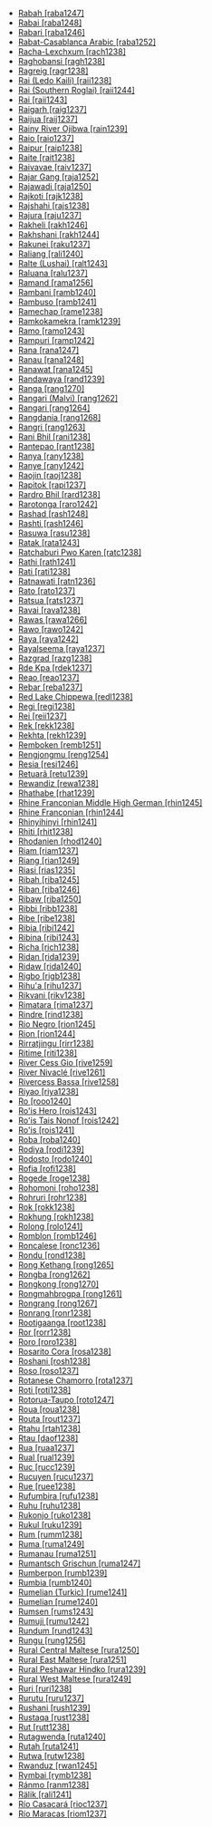 - [Rabah [raba1247]](tree/aust1305/bahn1264/nort3150/hres1236/hres1237/hree1244/raba1247/raba1247.ini)
- [Rabai [raba1248]](tree/atla1278/volt1241/benu1247/bant1294/sout3152/narr1281/east2731/nort3203/nort3209/coas1317/miji1240/miji1238/nort3232/giry1241/raba1248/raba1248.ini)
- [Rabari [raba1246]](tree/indo1319/indo1320/indo1321/indo1322/subc1234/guja1255/guja1256/west2830/kach1272/raba1246/raba1246.ini)
- [Rabat-Casablanca Arabic [raba1252]](tree/afro1255/semi1276/west2786/cent2236/arab1394/arab1395/nort3191/moro1295/moro1292/raba1252/raba1252.ini)
- [Racha-Lexchxum [rach1238]](tree/kart1248/geor1252/geor1253/nucl1302/rach1238/rach1238.ini)
- [Raghobansi [ragh1238]](tree/indo1319/indo1320/indo1321/indo1322/subc1234/west2812/bund1252/bund1253/ragh1238/ragh1238.ini)
- [Ragreig [ragr1238]](tree/nilo1247/west2493/luob1235/buru1301/ragr1238/ragr1238.ini)
- [Rai (Ledo Kaili) [raii1238]](tree/aust1307/nucl1752/mala1545/cele1242/kail1255/kail1253/nort2898/kail1254/ledo1238/raii1238/raii1238.ini)
- [Rai (Southern Roglai) [raii1244]](tree/aust1307/nucl1752/mala1545/mala1536/nort3170/cham1327/cham1330/high1280/chru1238/chru1240/sout3010/raii1244/raii1244.ini)
- [Rai [raii1243]](tree/aust1307/nucl1752/mala1545/mala1536/nort3170/cham1327/cham1330/high1280/chru1238/chru1240/chru1239/raii1243/raii1243.ini)
- [Raigarh [raig1237]](tree/drav1251/sout3133/sout3139/gond1265/sout3234/gene1245/muri1262/east2340/raig1237/raig1237.ini)
- [Raijua [raij1237]](tree/aust1307/nucl1752/mala1545/cent2237/cent2245/flor1240/sumb1242/hawu1234/sabu1255/raij1237/raij1237.ini)
- [Rainy River Ojibwa [rain1239]](tree/algi1248/algo1256/east2765/ojib1240/ojib1241/nucl1723/nort3181/nort2961/rain1239/rain1239.ini)
- [Raio [raio1237]](tree/aust1307/nucl1752/mala1545/cele1242/kail1255/kail1253/nort2898/kail1254/ledo1238/raio1237/raio1237.ini)
- [Raipur [raip1238]](tree/indo1319/indo1320/indo1321/indo1325/maha1307/mara1416/bera1268/varh1239/raip1238/raip1238.ini)
- [Raite [rait1238]](tree/afro1255/semi1276/west2786/cent2236/nort3165/aram1259/east2680/cent2217/turo1240/turo1239/rait1238/rait1238.ini)
- [Raivavae [raiv1237]](tree/aust1307/nucl1752/mala1545/cent2237/east2712/ocea1241/cent2060/east2445/poly1242/nucl1485/nort3246/solo1260/cent2298/east2449/cent2062/tahi1244/aust1304/raiv1237/raiv1237.ini)
- [Rajar Gang [raja1252]](tree/indo1319/indo1320/indo1321/indo1323/oriy1254/gaud1237/gaud1238/bish1244/raja1252/raja1252.ini)
- [Rajawadi [raja1250]](tree/indo1319/indo1320/indo1321/indo1322/subc1234/bhil1254/malv1243/raja1250/raja1250.ini)
- [Rajkoti [rajk1238]](tree/indo1319/indo1320/indo1321/indo1324/kohi1251/dirs1236/kala1373/rajk1238/rajk1238.ini)
- [Rajshahi [rajs1238]](tree/indo1319/indo1320/indo1321/indo1323/oriy1254/gaud1237/gaud1238/beng1280/rajs1238/rajs1238.ini)
- [Rajura [raju1237]](tree/drav1251/sout3133/sout3139/gond1265/nort3258/sout2711/raju1237/raju1237.ini)
- [Rakheli [rakh1246]](tree/sino1245/hima1249/maha1306/kira1253/cent2250/kham1300/kulu1252/nach1240/rakh1246/rakh1246.ini)
- [Rakhshani [rakh1244]](tree/indo1319/indo1320/iran1269/cent2317/cent2318/nort3177/balo1260/sout3242/west2368/rakh1244/rakh1244.ini)
- [Rakunei [raku1237]](tree/aust1307/nucl1752/mala1545/cent2237/east2712/ocea1241/west2818/meso1253/newi1242/stge1234/patp1244/mini1257/kuan1248/raku1237/raku1237.ini)
- [Raliang [rali1240]](tree/aust1305/khas1273/khas1268/khas1274/khas1275/pnar1238/jain1238/rali1240/rali1240.ini)
- [Ralte (Lushai) [ralt1243]](tree/sino1245/kuki1245/kuki1246/cent2005/mizo1244/lush1249/ralt1243/ralt1243.ini)
- [Raluana [ralu1237]](tree/aust1307/nucl1752/mala1545/cent2237/east2712/ocea1241/west2818/meso1253/newi1242/stge1234/patp1244/mini1257/kuan1248/ralu1237/ralu1237.ini)
- [Ramand [rama1256]](tree/indo1319/indo1320/iran1269/cent2317/cent2318/nort3177/tati1243/tati1244/sout3177/rama1272/take1255/rama1256/rama1256.ini)
- [Rambani [ramb1240]](tree/indo1319/indo1320/indo1321/indo1324/kash1277/ramb1240/ramb1240.ini)
- [Rambuso [ramb1241]](tree/aust1307/nucl1752/mala1545/cent2237/east2712/ocea1241/west2818/papu1253/peri1258/nimo1245/sude1239/ramb1241/ramb1241.ini)
- [Ramechap [rame1238]](tree/sino1245/bodi1256/bodi1257/oldm1245/tibe1276/sout3216/sher1254/sher1260/sher1255/rame1238/rame1238.ini)
- [Ramkokamekra [ramk1239]](tree/nucl1710/jeee1236/jese1235/timb1253/sout3244/cane1242/ramk1239/ramk1239.ini)
- [Ramo [ramo1243]](tree/sino1245/macr1268/tani1259/prew1234/west2797/boka1249/ramo1243/ramo1243.ini)
- [Rampuri [ramp1242]](tree/indo1319/indo1320/indo1321/indo1310/hima1250/nucl1728/maha1287/uppe1403/ramp1242/ramp1242.ini)
- [Rana [rana1247]](tree/sino1245/bodi1256/kaik1248/ghal1247/ghal1246/kuta1241/rana1247/rana1247.ini)
- [Ranau [rana1248]](tree/aust1307/nucl1752/mala1545/nort3253/sout3154/grea1293/dusu1277/kada1292/cent2100/rana1248/rana1248.ini)
- [Ranawat [rana1245]](tree/indo1319/indo1320/indo1321/indo1322/subc1234/bhil1254/bhil1251/rana1245/rana1245.ini)
- [Randawaya [rand1239]](tree/aust1307/nucl1752/mala1545/cent2237/east2712/sout2850/sout3229/cend1238/yape1249/cent2277/ansu1238/amba1265/rand1239/rand1239.ini)
- [Ranga [rang1270]](tree/aust1307/nucl1752/mala1545/sout2923/nort2894/mase1250/enre1239/rang1270/rang1270.ini)
- [Rangari (Malvi) [rang1262]](tree/indo1319/indo1320/indo1321/indo1322/subc1234/bhil1254/malv1243/rang1262/rang1262.ini)
- [Rangari [rang1264]](tree/indo1319/indo1320/indo1321/indo1322/subc1234/khan1271/khan1272/rang1264/rang1264.ini)
- [Rangdania [rang1268]](tree/sino1245/brah1260/bodo1279/koch1249/rabh1238/rang1268/rang1268.ini)
- [Rangri [rang1263]](tree/indo1319/indo1320/indo1321/indo1322/subc1234/bhil1254/malv1243/rang1263/rang1263.ini)
- [Rani Bhil [rani1238]](tree/indo1319/indo1320/indo1321/indo1322/subc1234/bhil1254/bhil1251/rani1238/rani1238.ini)
- [Rantepao [rant1238]](tree/aust1307/nucl1752/mala1545/sout2923/nort2894/tora1260/tora1261/rant1238/rant1238.ini)
- [Ranya [rany1238]](tree/book1242/gowl1241/rany1238/rany1238.ini)
- [Ranye [rany1242]](tree/afro1255/semi1276/west2786/cent2236/nort3165/aram1259/east2680/cent2217/nort3241/tran1290/sout3213/lish1245/rany1242/rany1242.ini)
- [Raojin [raoj1238]](tree/aust1305/khas1273/pala1352/west2791/pala1336/ruch1235/raoj1238/raoj1238.ini)
- [Rapitok [rapi1237]](tree/aust1307/nucl1752/mala1545/cent2237/east2712/ocea1241/west2818/meso1253/newi1242/stge1234/patp1244/mini1257/kuan1248/rapi1237/rapi1237.ini)
- [Rardro Bhil [rard1238]](tree/indo1319/indo1320/indo1321/indo1322/subc1234/guja1255/guja1256/west2830/wadi1248/rard1238/rard1238.ini)
- [Rarotonga [raro1242]](tree/aust1307/nucl1752/mala1545/cent2237/east2712/ocea1241/cent2060/east2445/poly1242/nucl1485/nort3246/solo1260/cent2298/east2449/cent2062/mang1433/raro1241/raro1242/raro1242.ini)
- [Rashad [rash1248]](tree/rash1249/tega1236/rash1248/rash1248.ini)
- [Rashti [rash1246]](tree/indo1319/indo1320/iran1269/cent2317/cent2318/nort3177/casp1236/gila1242/gila1241/rash1246/rash1246.ini)
- [Rasuwa [rasu1238]](tree/sino1245/bodi1256/kaik1248/ghal1247/tama1367/nucl1729/west2415/rasu1238/rasu1238.ini)
- [Ratak [rata1243]](tree/aust1307/nucl1752/mala1545/cent2237/east2712/ocea1241/micr1243/micr1244/cent2276/west2844/mars1254/rata1243/rata1243.ini)
- [Ratchaburi Pwo Karen [ratc1238]](tree/sino1245/kare1337/peri1254/pwoo1239/east2341/pwoe1235/ratc1238/ratc1238.ini)
- [Rathi [rath1241]](tree/indo1319/indo1320/indo1321/indo1310/cent1977/garh1243/rath1241/rath1241.ini)
- [Rati [rati1238]](tree/atla1278/volt1241/benu1247/bant1294/sout3152/narr1281/east2731/sout3180/soth1250/soth1251/maku1247/maku1279/makh1266/rati1238/rati1238.ini)
- [Ratnawati [ratn1236]](tree/sino1245/hima1249/maha1306/kira1253/west2424/chau1260/jeru1240/ratn1236/ratn1236.ini)
- [Rato [rato1237]](tree/aust1307/nucl1752/mala1545/cele1242/kail1255/kail1253/sout2926/ramp1243/rato1237/rato1237.ini)
- [Ratsua [rats1237]](tree/aust1307/nucl1752/mala1545/cent2237/east2712/ocea1241/west2818/meso1253/newi1242/stge1234/nort3225/neha1246/nucl1750/buka1262/sapo1252/tinp1238/haho1237/rats1237/rats1237.ini)
- [Ravai [rava1238]](tree/indo1319/indo1320/indo1321/indo1310/cent1977/garh1243/rava1238/rava1238.ini)
- [Rawas [rawa1266]](tree/aust1307/nucl1752/mala1545/land1261/bida1237/sado1238/reja1240/rawa1266/rawa1266.ini)
- [Rawo [rawo1242]](tree/aust1307/nucl1752/mala1545/cent2237/east2712/ocea1241/sout2853/mala1485/mala1540/sanc1243/baur1252/rawo1242/rawo1242.ini)
- [Raya [raya1242]](tree/afro1255/cush1243/east2699/lowl1267/sout3055/main1283/nucl1701/nucl1736/west2721/raya1242/raya1242.ini)
- [Rayalseema [raya1237]](tree/drav1251/sout3133/sout3139/telu1265/telu1262/raya1237/raya1237.ini)
- [Razgrad [razg1238]](tree/turk1311/comm1245/oghu1246/oghu1243/west2406/nucl1762/nucl1301/razg1238/razg1238.ini)
- [Rde Kpa [rdek1237]](tree/aust1307/nucl1752/mala1545/mala1536/nort3170/cham1327/cham1330/high1280/rade1241/rade1240/rdek1237/rdek1237.ini)
- [Reao [reao1237]](tree/aust1307/nucl1752/mala1545/cent2237/east2712/ocea1241/cent2060/east2445/poly1242/nucl1485/nort3246/solo1260/cent2298/east2449/cent2062/tuam1242/reao1237/reao1237.ini)
- [Rebar [reba1237]](tree/aust1307/nucl1752/mala1545/cent2237/east2712/ocea1241/west2818/meso1253/newi1242/stge1234/patp1244/mini1257/kuan1248/reba1237/reba1237.ini)
- [Red Lake Chippewa [redl1238]](tree/algi1248/algo1256/east2765/ojib1240/ojib1241/nucl1723/cent2252/chip1241/redl1238/redl1238.ini)
- [Regi [regi1238]](tree/atla1278/volt1241/benu1247/kain1275/cent2242/shir1273/kamu1261/kamu1262/cind1241/regi1238/regi1238.ini)
- [Rei [reii1237]](tree/aust1307/nucl1752/mala1545/cent2237/east2712/ocea1241/admi1239/east2459/sout2879/loup1244/louu1245/reii1237/reii1237.ini)
- [Rek [rekk1238]](tree/nilo1247/west2493/dink1261/dink1262/sout2832/rekk1238/rekk1238.ini)
- [Rekhta [rekh1239]](tree/indo1319/indo1320/indo1321/indo1322/subc1234/west2812/hind1270/hind1269/rekh1239/rekh1239.ini)
- [Remboken [remb1251]](tree/aust1307/nucl1752/mala1545/mina1272/nort2886/nort2887/tond1251/remb1251/remb1251.ini)
- [Rengjongmu [reng1254]](tree/sino1245/hima1249/lepc1244/reng1254/reng1254.ini)
- [Resia [resi1246]](tree/indo1319/balt1263/slav1255/sout3147/west2804/slov1268/resi1246/resi1246.ini)
- [Retuarã [retu1239]](tree/tuca1253/east2698/sout3144/tani1257/retu1239/retu1239.ini)
- [Rewandiz [rewa1238]](tree/indo1319/indo1320/iran1269/cent2317/cent2318/nort3177/laki1246/kurd1259/cent1972/rewa1238/rewa1238.ini)
- [Rhathabe [rhat1239]](tree/atla1278/volt1241/benu1247/bant1294/sout3152/narr1281/east2731/sout3180/ngun1275/ngun1276/ngun1267/zulu1251/xhos1239/rhat1239/rhat1239.ini)
- [Rhine Franconian Middle High German [rhin1245]](tree/indo1319/germ1287/nort3152/west2793/fran1268/high1287/fran1264/rhin1244/rhin1245/rhin1245.ini)
- [Rhine Franconian [rhin1244]](tree/indo1319/germ1287/nort3152/west2793/fran1268/high1287/fran1264/rhin1244/rhin1244.ini)
- [Rhinyihinyi [rhin1241]](tree/atla1278/volt1241/benu1247/bant1294/sout3152/narr1281/east2731/nort3203/grea1289/west2842/kivu1239/fore1272/temb1270/rhin1241/rhin1241.ini)
- [Rhiti [rhit1238]](tree/atla1278/volt1241/benu1247/bant1294/sout3152/narr1281/east2731/sout3180/soth1250/soth1251/soth1248/tswa1256/kgal1244/rhit1238/rhit1238.ini)
- [Rhodanien [rhod1240]](tree/indo1319/ital1284/lati1262/lati1263/impe1234/roma1334/ital1285/west2813/shif1234/sout3183/occi1240/occi1239/sout2612/prov1235/rhod1240/rhod1240.ini)
- [Riam [riam1237]](tree/aust1307/nucl1752/mala1545/mala1536/nort3170/mala1538/west2821/mala1480/riam1237/riam1237.ini)
- [Riang [rian1249]](tree/sino1245/brah1260/bodo1279/boro1284/tipp1238/kokb1239/rian1249/rian1249.ini)
- [Riasi [rias1235]](tree/indo1319/indo1320/indo1321/indo1324/kash1277/rias1235/rias1235.ini)
- [Ribah [riba1245]](tree/atla1278/volt1241/benu1247/kain1275/cent2242/duka1247/clel1239/clel1238/riba1245/riba1245.ini)
- [Riban [riba1246]](tree/atla1278/volt1241/benu1247/kain1275/cent2242/basa1288/east2404/piti1242/piti1243/riba1246/riba1246.ini)
- [Ribaw [riba1250]](tree/afro1255/chad1250/bium1280/sout3145/bium1271/bata1316/bata1314/riba1250/riba1250.ini)
- [Ribbi [ribb1238]](tree/mand1469/west2780/mand1431/sout2842/mend1263/mend1264/mend1265/loko1255/ribb1238/ribb1238.ini)
- [Ribe [ribe1238]](tree/atla1278/volt1241/benu1247/bant1294/sout3152/narr1281/east2731/nort3203/nort3209/coas1317/miji1240/miji1238/nort3232/giry1241/ribe1238/ribe1238.ini)
- [Ribia [ribi1242]](tree/atla1278/mela1257/temn1245/timn1235/ribi1242/ribi1242.ini)
- [Ribina [ribi1243]](tree/atla1278/volt1241/benu1247/kain1275/cent2242/basa1288/east2404/josa1234/nort3210/nort3215/boze1240/jere1244/ribi1243/ribi1243.ini)
- [Richa [rich1238]](tree/afro1255/chad1250/west2785/west2714/west2716/roni1235/kule1247/rich1238/rich1238.ini)
- [Ridan [rida1239]](tree/aust1307/nucl1752/mala1545/mala1536/nort3170/mala1538/nucl1733/indo1326/kubu1239/rida1239/rida1239.ini)
- [Ridaw [rida1240]](tree/aust1307/nucl1752/east2493/cent2103/nata1254/rida1240/rida1240.ini)
- [Rigbo [rigb1238]](tree/cent2225/moru1252/sout2827/sout2828/rigb1238/rigb1238.ini)
- [Rihu'a [rihu1237]](tree/aust1307/nucl1752/mala1545/cent2237/east2712/ocea1241/sout2853/mala1485/mala1540/sanc1243/faga1239/rihu1237/rihu1237.ini)
- [Rikvani [rikv1238]](tree/nakh1245/dagh1238/avar1255/andi1254/andi1255/rikv1238/rikv1238.ini)
- [Rimatara [rima1237]](tree/aust1307/nucl1752/mala1545/cent2237/east2712/ocea1241/cent2060/east2445/poly1242/nucl1485/nort3246/solo1260/cent2298/east2449/cent2062/tahi1244/aust1304/rima1237/rima1237.ini)
- [Rindre [rind1238]](tree/atla1278/volt1241/benu1247/benu1248/west2801/ninz1247/nung1292/rind1238/rind1238.ini)
- [Rio Negro [rion1245]](tree/cari1283/yukp1242/yukp1243/yukp1241/rion1245/rion1245.ini)
- [Rion [rion1244]](tree/aust1305/bahn1264/sout2690/koho1243/koho1244/rion1244/rion1244.ini)
- [Rirratjingu [rirr1238]](tree/pama1250/yuul1239/sout3142/sout3149/dhan1270/rirr1238/rirr1238.ini)
- [Ritime [riti1238]](tree/atla1278/volt1241/nort3149/came1255/samb1322/samb1323/nort3259/vere1249/koma1268/gimn1238/riti1238/riti1238.ini)
- [River Cess Gio [rive1259]](tree/mand1469/east2697/sout3140/guro1245/guro1246/dant1235/dann1241/rive1259/rive1259.ini)
- [River Nivaclé [rive1261]](tree/mata1289/mata1290/niva1238/rive1261/rive1261.ini)
- [Rivercess Bassa [rive1258]](tree/atla1278/volt1241/krua1234/west2485/bass1262/nucl1418/rive1258/rive1258.ini)
- [Riyao [riya1238]](tree/aust1305/bahn1264/west2399/nucl1299/oyyy1238/riya1238/riya1238.ini)
- [Ro [rooo1240]](tree/tebe1251/folo1238/rooo1240/rooo1240.ini)
- [Ro'is Hero [rois1243]](tree/aust1307/nucl1752/mala1545/cent2237/cent2245/timo1259/west2545/uabm1238/amar1273/rois1243/rois1243.ini)
- [Ro'is Tais Nonof [rois1242]](tree/aust1307/nucl1752/mala1545/cent2237/cent2245/timo1259/west2545/uabm1238/amar1273/rois1242/rois1242.ini)
- [Ro'is [rois1241]](tree/aust1307/nucl1752/mala1545/cent2237/cent2245/timo1259/west2545/uabm1238/amar1273/rois1241/rois1241.ini)
- [Roba [roba1240]](tree/atla1278/volt1241/nort3149/gura1261/cent2243/waja1258/bena1258/bena1259/lala1261/roba1240/roba1240.ini)
- [Rodiya [rodi1239]](tree/indo1319/indo1320/indo1321/sinh1245/sinh1247/sinh1246/rodi1239/rodi1239.ini)
- [Rodosto [rodo1240]](tree/indo1319/arme1241/east2768/nucl1235/rodo1240/rodo1240.ini)
- [Rofia [rofi1238]](tree/atla1278/volt1241/benu1247/kain1275/cent2242/kamb1317/kamb1319/west2828/cish1238/rofi1238/rofi1238.ini)
- [Rogede [roge1238]](tree/afro1255/chad1250/bium1280/sout3145/bium1271/bata1316/nzan1240/roge1238/roge1238.ini)
- [Rohomoni [roho1238]](tree/aust1307/nucl1752/mala1545/cent2237/cent2245/cent2254/east2466/nunu1252/piru1243/east2752/sole1243/sera1270/ulia1238/hatu1247/haru1244/roho1238/roho1238.ini)
- [Rohruri [rohr1238]](tree/indo1319/indo1320/indo1321/indo1310/hima1250/nucl1728/maha1287/uppe1403/rohr1238/rohr1238.ini)
- [Rok [rokk1238]](tree/aust1305/khmu1236/khmu1255/khmu1256/rokk1238/rokk1238.ini)
- [Rokhung [rokh1238]](tree/sino1245/hima1249/maha1306/kira1253/west2424/nort2730/bahi1252/rokh1238/rokh1238.ini)
- [Rolong [rolo1241]](tree/atla1278/volt1241/benu1247/bant1294/sout3152/narr1281/east2731/sout3180/soth1250/soth1251/soth1248/tswa1256/tswa1253/rolo1241/rolo1241.ini)
- [Romblon [romb1246]](tree/aust1307/nucl1752/mala1545/grea1284/cent2246/bisa1268/cent2263/romb1245/romb1246/romb1246.ini)
- [Roncalese [ronc1236]](tree/basq1248/ronc1236/ronc1236.ini)
- [Rondu [rond1238]](tree/indo1319/indo1320/indo1321/indo1324/shin1270/shin1264/gilg1242/rond1238/rond1238.ini)
- [Rong Kethang [rong1265]](tree/sino1245/kuki1245/naga1409/karb1240/karb1241/rong1265/rong1265.ini)
- [Rongba [rong1262]](tree/sino1245/bodi1256/bodi1257/oldm1245/tibe1276/amdo1237/rong1262/rong1262.ini)
- [Rongkong [rong1270]](tree/aust1307/nucl1752/mala1545/sout2923/nort2894/tora1260/taee1237/rong1270/rong1270.ini)
- [Rongmahbrogpa [rong1261]](tree/sino1245/bodi1256/bodi1257/oldm1245/tibe1276/amdo1237/rong1261/rong1261.ini)
- [Rongrang [rong1267]](tree/sino1245/brah1260/kony1246/kony1249/tang1379/tase1235/rong1267/rong1267.ini)
- [Ronrang [ronr1238]](tree/sino1245/brah1260/kony1246/kony1249/tang1379/tase1235/ronr1238/ronr1238.ini)
- [Rootigaanga [root1238]](tree/nilo1247/sout2830/tato1241/dato1239/root1238/root1238.ini)
- [Ror [rorr1238]](tree/atla1278/volt1241/benu1247/kain1275/cent2242/duka1247/duka1250/main1281/kagf1238/rorr1238/rorr1238.ini)
- [Roro [roro1238]](tree/aust1307/nucl1752/mala1545/cent2237/east2712/ocea1241/west2818/papu1253/peri1258/cent2070/west2850/nucl1506/waim1251/roro1238/roro1238.ini)
- [Rosarito Cora [rosa1238]](tree/utoa1244/sout3136/cora1261/cora1259/cora1260/sant1424/rosa1238/rosa1238.ini)
- [Roshani [rosh1238]](tree/indo1319/indo1320/iran1269/shug1237/shug1253/shug1248/rosh1238/rosh1238.ini)
- [Roso [roso1237]](tree/aust1307/nucl1752/mala1545/nort3238/nort3187/dupa1235/roso1237/roso1237.ini)
- [Rotanese Chamorro [rota1237]](tree/aust1307/nucl1752/mala1545/cham1312/rota1237/rota1237.ini)
- [Roti [roti1238]](tree/aust1307/nucl1752/mala1545/grea1283/sama1302/sulu1242/born1254/indo1317/roti1238/roti1238.ini)
- [Rotorua-Taupo [roto1247]](tree/aust1307/nucl1752/mala1545/cent2237/east2712/ocea1241/cent2060/east2445/poly1242/nucl1485/nort3246/solo1260/cent2298/east2449/cent2062/maor1246/roto1247/roto1247.ini)
- [Roua [roua1238]](tree/afro1255/chad1250/bium1280/sout3145/mata1311/mafa1239/east2648/roua1238/roua1238.ini)
- [Routa [rout1237]](tree/aust1307/nucl1752/mala1545/cele1242/east2488/sout2928/bung1268/east2489/east2490/bung1269/rout1237/rout1237.ini)
- [Rtahu [rtah1238]](tree/sino1245/bodi1256/bodi1257/oldm1245/tibe1276/amdo1237/rtah1238/rtah1238.ini)
- [Rtau [daof1238]](tree/sino1245/burm1265/naqi1236/qian1263/rgya1241/horp1240/horp1239/daof1238/daof1238.ini)
- [Rua [ruaa1237]](tree/aust1307/nucl1752/mala1545/cent2237/cent2245/flor1240/sumb1242/sumb1243/kamb1320/cent2307/wanu1241/ruaa1237/ruaa1237.ini)
- [Rual [rual1239]](tree/east2503/wipi1242/rual1239/rual1239.ini)
- [Ruc [rucc1239]](tree/aust1305/viet1250/chut1252/chut1246/chut1247/rucc1239/rucc1239.ini)
- [Rucuyen [rucu1237]](tree/cari1283/guia1242/waya1272/waya1269/rucu1237/rucu1237.ini)
- [Rue [ruee1238]](tree/atla1278/volt1241/benu1247/bant1294/sout3152/narr1281/east2731/sena1269/sena1270/nucl1396/ruee1238/ruee1238.ini)
- [Rufumbira [rufu1238]](tree/atla1278/volt1241/benu1247/bant1294/sout3152/narr1281/east2731/nort3203/grea1289/west2842/kivu1239/rwan1241/kiny1244/rufu1238/rufu1238.ini)
- [Ruhu [ruhu1238]](tree/atla1278/volt1241/benu1247/bant1294/sout3152/jara1262/nige1254/lame1257/ruhu1238/ruhu1238.ini)
- [Rukonjo [ruko1238]](tree/atla1278/volt1241/benu1247/bant1294/sout3152/narr1281/east2731/nort3203/grea1289/west2842/konz1238/konz1239/ruko1238/ruko1238.ini)
- [Rukul [ruku1239]](tree/atla1278/volt1241/benu1247/benu1248/sout2800/boru1244/ruku1239/ruku1239.ini)
- [Rum [rumm1238]](tree/afro1255/chad1250/bium1280/nort3156/maro1246/sout3051/rumm1238/rumm1238.ini)
- [Ruma [ruma1249]](tree/aust1305/mund1335/nort3151/kork1243/ruma1249/ruma1249.ini)
- [Rumanau [ruma1251]](tree/aust1307/nucl1752/mala1545/nort3253/sout3154/grea1293/pait1248/uppe1426/lana1236/ruma1251/ruma1251.ini)
- [Rumantsch Grischun [ruma1247]](tree/indo1319/ital1284/lati1262/lati1263/impe1234/roma1334/ital1285/west2813/shif1234/nort3208/gall1280/roma1326/ruma1247/ruma1247.ini)
- [Rumberpon [rumb1239]](tree/aust1307/nucl1752/mala1545/cent2237/east2712/sout2850/sout3229/cend1238/biak1249/biak1250/biak1248/rumb1239/rumb1239.ini)
- [Rumbia [rumb1240]](tree/aust1307/nucl1752/mala1545/cele1242/east2488/sout2928/bung1268/east2489/moro1287/wita1237/rumb1240/rumb1240.ini)
- [Rumelian (Turkic) [rume1241]](tree/turk1311/comm1245/oghu1246/oghu1243/west2406/nucl1762/nucl1301/rume1241/rume1241.ini)
- [Rumelian [rume1240]](tree/indo1319/grae1234/gree1276/koin1234/mode1248/nort2600/rume1240/rume1240.ini)
- [Rumsen [rums1243]](tree/miwo1274/cost1250/sout2986/rums1243/rums1243.ini)
- [Rumuji [rumu1242]](tree/atla1278/volt1241/benu1247/igbo1258/igbo1259/ikwe1242/rumu1242/rumu1242.ini)
- [Rundum [rund1243]](tree/aust1307/nucl1752/mala1545/nort3253/sout3154/grea1294/muru1275/nort3186/suma1273/taga1273/rund1243/rund1243.ini)
- [Rungu [rung1256]](tree/atla1278/volt1241/benu1247/bant1294/sout3152/narr1281/east2731/corr1234/mboz1235/mwik1240/fipa1240/malu1251/mamb1296/rung1256/rung1256.ini)
- [Rural Central Maltese [rura1250]](tree/afro1255/semi1276/west2786/cent2236/arab1394/arab1395/nort3191/malt1254/rura1250/rura1250.ini)
- [Rural East Maltese [rura1251]](tree/afro1255/semi1276/west2786/cent2236/arab1394/arab1395/nort3191/malt1254/rura1251/rura1251.ini)
- [Rural Peshawar Hindko [rura1239]](tree/indo1319/indo1320/indo1321/indo1324/sind1278/lahn1241/hind1271/sout2668/rura1239/rura1239.ini)
- [Rural West Maltese [rura1249]](tree/afro1255/semi1276/west2786/cent2236/arab1394/arab1395/nort3191/malt1254/rura1249/rura1249.ini)
- [Ruri [ruri1238]](tree/atla1278/volt1241/benu1247/bant1294/sout3152/narr1281/east2731/nort3203/grea1289/east2750/sugu1245/kway1241/ruri1238/ruri1238.ini)
- [Rurutu [ruru1237]](tree/aust1307/nucl1752/mala1545/cent2237/east2712/ocea1241/cent2060/east2445/poly1242/nucl1485/nort3246/solo1260/cent2298/east2449/cent2062/tahi1244/aust1304/ruru1237/ruru1237.ini)
- [Rushani [rush1239]](tree/indo1319/indo1320/iran1269/shug1237/shug1253/shug1248/rush1239/rush1239.ini)
- [Rustaqa [rust1238]](tree/afro1255/semi1276/west2786/cent2236/nort3165/aram1259/east2680/cent2217/nort3241/tran1290/sout3213/lish1245/east2682/nort3097/rust1238/rust1238.ini)
- [Rut [rutt1238]](tree/nilo1247/west2493/dink1261/dink1262/nort2815/rutt1238/rutt1238.ini)
- [Rutagwenda [ruta1240]](tree/atla1278/volt1241/benu1247/bant1294/sout3152/narr1281/east2731/nort3203/grea1289/west2841/ruta1242/nort3228/nkor1240/nyor1247/nyor1246/ruta1240/ruta1240.ini)
- [Rutah [ruta1241]](tree/aust1307/nucl1752/mala1545/cent2237/cent2245/cent2254/east2466/nunu1252/piru1243/east2752/sole1243/sera1270/ulia1238/hatu1247/hatu1244/elpa1239/amah1245/ruta1241/ruta1241.ini)
- [Rutwa [rutw1238]](tree/atla1278/volt1241/benu1247/bant1294/sout3152/narr1281/east2731/nort3203/grea1289/west2842/kivu1239/rwan1241/kiny1244/rutw1238/rutw1238.ini)
- [Rwanduz [rwan1245]](tree/afro1255/semi1276/west2786/cent2236/nort3165/aram1259/east2680/cent2217/nort3241/tran1290/sout3213/lish1245/east2682/nort3097/rwan1245/rwan1245.ini)
- [Rymbai [rymb1238]](tree/aust1305/khas1273/khas1268/khas1274/khas1275/pnar1238/jain1238/rymb1238/rymb1238.ini)
- [Ránmo [ranm1238]](tree/more1255/more1256/tond1250/blaf1238/ranm1238/ranm1238.ini)
- [Rälik [rali1241]](tree/aust1307/nucl1752/mala1545/cent2237/east2712/ocea1241/micr1243/micr1244/cent2276/west2844/mars1254/rali1241/rali1241.ini)
- [Río Casacará [rioc1237]](tree/cari1283/yukp1242/yukp1243/yukp1241/rioc1237/rioc1237.ini)
- [Río Maracas [riom1237]](tree/cari1283/yukp1242/yukp1243/yukp1241/riom1237/riom1237.ini)
